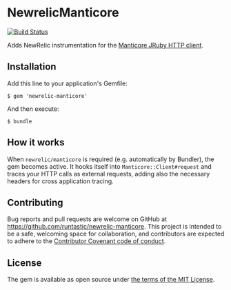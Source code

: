 [travis]: https://travis-ci.org/runtastic/newrelic-manticore
[manticore]: https://gitlab.com/cheald/manticore
[mit]: http://opensource.org/licenses/MIT
[cc]: http://contributor-covenant.org

# NewrelicManticore

[![Build Status](https://travis-ci.org/runtastic/newrelic-manticore.svg?branch=master)][travis]

Adds NewRelic instrumentation for the [Manticore JRuby HTTP client][manticore].

## Installation
Add this line to your application's Gemfile:

`$ gem 'newrelic-manticore'`

And then execute:

`$ bundle`

## How it works
When `newrelic/manticore` is required (e.g. automatically by Bundler), the gem becomes active.
It hooks itself into `Manticore::Client#request` and traces your HTTP calls as external requests,
adding also the necessary headers for cross application tracing.

## Contributing
Bug reports and pull requests are welcome on GitHub at https://github.com/runtastic/newrelic-manticore.
This project is intended to be a safe, welcoming space for collaboration, and contributors are expected
to adhere to the [Contributor Covenant code of conduct][cc].

## License
The gem is available as open source under [the terms of the MIT License][mit].
